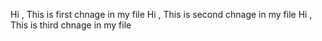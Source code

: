 Hi , This is first chnage in my file 
Hi , This is second chnage in my file 
Hi , This is third chnage in my file 

